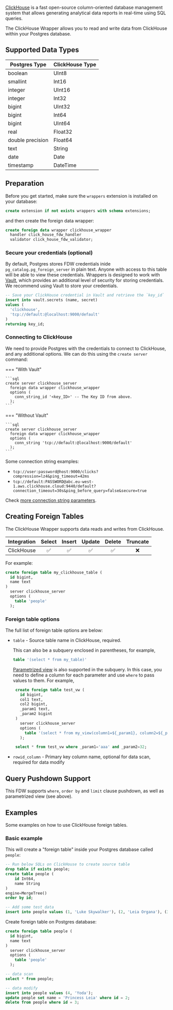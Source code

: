 [ClickHouse](https://clickhouse.com/) is a fast open-source column-oriented database management system that allows generating analytical data reports in real-time using SQL queries.

The ClickHouse Wrapper allows you to read and write data from ClickHouse within your Postgres database.

## Supported Data Types

| Postgres Type    | ClickHouse Type |
| ---------------- | --------------- |
| boolean          | UInt8           |
| smallint         | Int16           |
| integer          | UInt16          |
| integer          | Int32           |
| bigint           | UInt32          |
| bigint           | Int64           |
| bigint           | UInt64          |
| real             | Float32         |
| double precision | Float64         |
| text             | String          |
| date             | Date            |
| timestamp        | DateTime        |

## Preparation

Before you get started, make sure the `wrappers` extension is installed on your database:

```sql
create extension if not exists wrappers with schema extensions;
```

and then create the foreign data wrapper:

```sql
create foreign data wrapper clickhouse_wrapper
  handler click_house_fdw_handler
  validator click_house_fdw_validator;
```

### Secure your credentials (optional)

By default, Postgres stores FDW credentials inide `pg_catalog.pg_foreign_server` in plain text. Anyone with access to this table will be able to view these credentials. Wrappers is designed to work with [Vault](https://supabase.com/docs/guides/database/vault), which provides an additional level of security for storing credentials. We recommend using Vault to store your credentials.

```sql
-- Save your ClickHouse credential in Vault and retrieve the `key_id`
insert into vault.secrets (name, secret)
values (
  'clickhouse',
  'tcp://default:@localhost:9000/default'
)
returning key_id;
```

### Connecting to ClickHouse

We need to provide Postgres with the credentials to connect to ClickHouse, and any additional options. We can do this using the `create server` command:

=== "With Vault"

    ```sql
    create server clickhouse_server
      foreign data wrapper clickhouse_wrapper
      options (
        conn_string_id '<key_ID>' -- The Key ID from above.
      );
    ```

=== "Without Vault"

    ```sql
    create server clickhouse_server
      foreign data wrapper clickhouse_wrapper
      options (
        conn_string 'tcp://default:@localhost:9000/default'
      );
    ```

Some connection string examples:

- `tcp://user:password@host:9000/clicks?compression=lz4&ping_timeout=42ms`
- `tcp://default:PASSWORD@abc.eu-west-1.aws.clickhouse.cloud:9440/default?connection_timeout=30s&ping_before_query=false&secure=true`

Check [more connection string parameters](https://github.com/suharev7/clickhouse-rs#dns).

## Creating Foreign Tables

The ClickHouse Wrapper supports data reads and writes from ClickHouse.

| Integration | Select | Insert | Update | Delete | Truncate |
| ----------- | :----: | :----: | :----: | :----: | :------: |
| ClickHouse  |   ✅   |   ✅   |   ✅   |   ✅   |    ❌    |

For example:

```sql
create foreign table my_clickhouse_table (
  id bigint,
  name text
)
  server clickhouse_server
  options (
    table 'people'
  );
```

### Foreign table options

The full list of foreign table options are below:

- `table` - Source table name in ClickHouse, required.

  This can also be a subquery enclosed in parentheses, for example,

  ```sql
  table '(select * from my_table)'
  ```

  [Parametrized view](https://clickhouse.com/docs/en/sql-reference/statements/create/view#parameterized-view) is also supported in the subquery. In this case, you need to define a column for each parameter and use `where` to pass values to them. For example,

  ```sql
   create foreign table test_vw (
     id bigint,
     col1 text,
     col2 bigint,
     _param1 text,
     _param2 bigint
   )
     server clickhouse_server
     options (
       table '(select * from my_view(column1=${_param1}, column2=${_param2}))'
     );

   select * from test_vw where _param1='aaa' and _param2=32;
  ```

- `rowid_column` - Primary key column name, optional for data scan, required for data modify

## Query Pushdown Support

This FDW supports `where`, `order by` and `limit` clause pushdown, as well as parametrized view (see above).

## Examples

Some examples on how to use ClickHouse foreign tables.

### Basic example

This will create a "foreign table" inside your Postgres database called `people`:

```sql
-- Run below SQLs on ClickHouse to create source table
drop table if exists people;
create table people (
    id Int64,
    name String
)
engine=MergeTree()
order by id;

-- Add some test data
insert into people values (1, 'Luke Skywalker'), (2, 'Leia Organa'), (3, 'Han Solo');
```

Create foreign table on Postgres database:

```sql
create foreign table people (
  id bigint,
  name text
)
  server clickhouse_server
  options (
    table 'people'
  );

-- data scan
select * from people;

-- data modify
insert into people values (4, 'Yoda');
update people set name = 'Princess Leia' where id = 2;
delete from people where id = 3;
```
